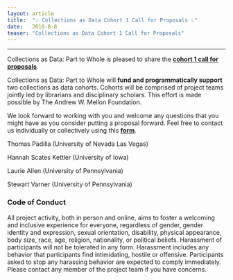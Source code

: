```yaml
---
layout: article
title:  "💡 Collections as Data Cohort 1 Call for Proposals 💡"
date:   2018-8-8 
teaser: "Collections as Data Cohort 1 Call for Proposals"
---
```

---

Collections as Data: Part to Whole is pleased to share the [**cohort 1 call for proposals**](https://collectionsasdata.github.io/part2whole/cfp/). 

Collections as Data: Part to Whole will **fund and programmatically support** two collections as data cohorts. Cohorts will be comprised of project teams jointly led by librarians and disciplinary scholars. This effort is made possible by The Andrew W. Mellon Foundation.

We look forward to working with you and welcome any questions that you might have as you consider putting a proposal forward. Feel free to contact us individually or collectively using this [**form**](https://docs.google.com/forms/d/e/1FAIpQLSdUpy6FxMSxpM814v03-uscvoFs6yhHASq9z3SVpNdkkqYA0w/viewform?usp=sf_link). 

Thomas Padilla (University of Nevada Las Vegas)

Hannah Scates Kettler (University of Iowa)

Laurie Allen (University of Pennsylvania)

Stewart Varner (University of Pennsylvania)

### Code of Conduct

All project activity, both in person and online, aims to foster a welcoming and inclusive experience for everyone, regardless of gender, gender identity and expression, sexual orientation, disability, physical appearance, body size, race, age, religion, nationality, or political beliefs. Harassment of participants will not be tolerated in any form. Harassment includes any behavior that participants find intimidating, hostile or offensive. Participants asked to stop any harassing behavior are expected to comply immediately. Please contact any member of the project team if you have concerns.
